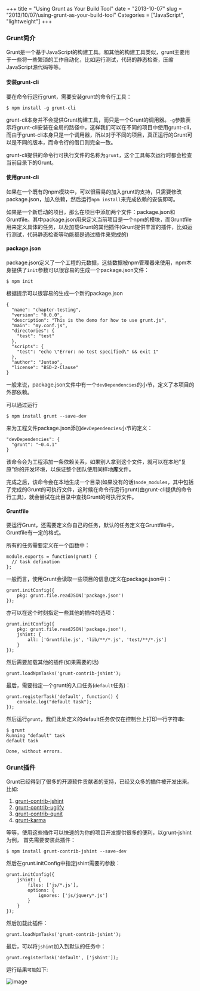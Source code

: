 +++
title = "Using Grunt as Your Build Tool"
date = "2013-10-07"
slug = "2013/10/07/using-grunt-as-your-build-tool"
Categories = ["JavaScript", "lightweight"]
+++

### Grunt简介

Grunt是一个基于JavaScript的构建工具。和其他的构建工具类似，grunt主要用于一些将一些繁琐的工作自动化，比如运行测试，代码的静态检查，压缩JavaScript源代码等等。

#### 安装grunt-cli
要在命令行运行grunt，需要安装grunt的命令行工具：

```
$ npm install -g grunt-cli
```

grunt-cli本身并不会提供Grunt构建工具，而只是一个Grunt的调用器。`-g`参数表示将grunt-cli安装在全局的路径中，这样我们可以在不同的项目中使用grunt-cli，而由于grunt-cli本身只是一个调用器，所以对于不同的项目，真正运行的Grunt可以是不同的版本，而命令行的借口则完全一致。

grunt-cli提供的命令行可执行文件的名称为`grunt`，这个工具每次运行时都会检查当前目录下的Grunt。

#### 使用grunt-cli
如果在一个既有的npm模块中，可以很容易的加入grunt的支持，只需要修改package.json，加入依赖，然后运行`npm install`来完成依赖的安装即可。

如果是一个新启动的项目，那么在项目中添加两个文件：package.json和Gruntfile。其中package.json用来定义当前项目是一个npm的模块，而Gruntfile用来定义具体的任务，以及加载Grunt的其他插件(Grunt提供丰富的插件，比如运行测试，代码静态检查等功能都是通过插件来完成的)

#### package.json
package.json定义了一个工程的元数据，这些数据被npm管理器来使用，npm本身提供了`init`参数可以很容易的生成一个package.json文件：

```
$ npm init 
```

根据提示可以很容易的生成一个新的package.json

```
{
  "name": "chapter-testing",
  "version": "0.0.0",
  "description": "This is the demo for how to use grunt.js",
  "main": "my.conf.js",
  "directories": {
    "test": "test"
  },
  "scripts": {
    "test": "echo \"Error: no test specified\" && exit 1"
  },
  "author": "Juntao",
  "license": "BSD-2-Clause"
}
```

一般来说，package.json文件中有一个`devDependencies`的小节，定义了本项目的外部依赖。

可以通过运行

```
$ npm install grunt --save-dev
```
来为工程文件package.json添加`devDependencies`小节的定义：

```
"devDependencies": {
  "grunt": "~0.4.1"
}
```

该命令会为工程添加一条依赖关系，如果别人拿到这个文件，就可以在本地“复原”你的开发环境，以保证整个团队使用同样地**库**文件。

完成之后，该命令会在本地生成一个目录(如果没有的话)`node_modules`，其中包括了完成的Grunt的可执行文件，这时候在命令行运行grunt(由grunt-cli提供的命令行工具)，就会尝试在此目录中查找Grunt的可执行文件。

#### Gruntfile

要运行Grunt，还需要定义你自己的任务，默认的任务定义在Gruntfile中，Gruntfile有一定的格式。

所有的任务需要定义在一个函数中：

```
module.exports = function(grunt) {
  // task defination
};
```

一般而言，使用Grunt会读取一些项目的信息(定义在package.json中)：

```
grunt.initConfig({
    pkg: grunt.file.readJSON('package.json')
});
```

亦可以在这个时刻指定一些其他的插件的选项：

```
grunt.initConfig({
    pkg: grunt.file.readJSON('package.json'),
    jshint: {
        all: ['Gruntfile.js', 'lib/**/*.js', 'test/**/*.js']
    }
});
```

然后需要加载其他的插件(如果需要的话)

```
grunt.loadNpmTasks('grunt-contrib-jshint');
```

最后，需要指定一个grunt的入口任务(`default`任务)：

```
grunt.registerTask('default', function() {
	console.log("default task");
});

```

然后运行`grunt`，我们此处定义的default任务仅仅在控制台上打印一行字符串:

```
$ grunt
Running "default" task
default task

Done, without errors.
```

### Grunt插件
Grunt已经得到了很多的开源软件贡献者的支持，已经又众多的插件被开发出来。比如:

1. [grunt-contrib-jshint](https://github.com/gruntjs/grunt-contrib-jshint)
2. [grunt-contrib-uglify](https://github.com/gruntjs/grunt-contrib-uglify)
3. [grunt-contrib-qunit](https://github.com/gruntjs/grunt-contrib-qunit)
4. [grunt-karma](https://github.com/karma-runner/grunt-karma)

等等，使用这些插件可以快速的为你的项目开发提供很多的便利，以grunt-jshint为例，
首先需要安装此插件：

```
$ npm install grunt-contrib-jshint --save-dev
```

然后在grunt.initConfig中指定jshint需要的参数：

```
grunt.initConfig({
    jshint: {
        files: ['js/*.js'],
        options: {
            ignores: ['js/jquery*.js']
        }
    }
});
```

然后加载此插件：

```
grunt.loadNpmTasks('grunt-contrib-jshint');
```

最后，可以将`jshint`加入到默认的任务中：

```
grunt.registerTask('default', ['jshint']);
```

运行结果`可能`如下:

![image](http://abruzzi.github.com/images/2013/10/jshint.png)
